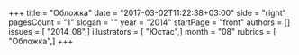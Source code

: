 +++
title = "Обложка"
date = "2017-03-02T11:22:38+03:00"
side = "right"
pagesCount = "1"
slogan = ""
year = "2014"
startPage = "front"
authors = []
issues = [ "2014_08",]
illustrators = [ "Юстас",]
month = "08"
rubrics = [ "Обложка",]
+++
